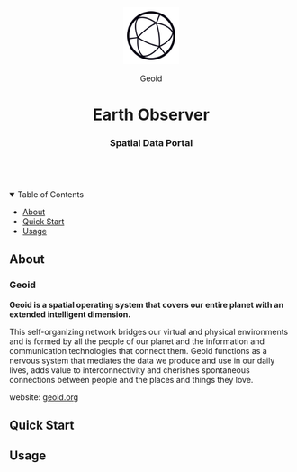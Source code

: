 <header>
<p align="center">
    <img src=".github/images/geoid-logo_light.png" width="20%" height="20%" alt="Kyū Logo">
</p>
<p align='center' style='border-bottom: none;'>Geoid</p>
<h1 align='center' style='border-bottom: none;'>Earth Observer</h1>
<h3 align='center'>Spatial Data Portal</h3>
</header>


<br/>
<details open="open">
<summary>Table of Contents</summary>

- [About](#about)
- [Quick Start](#quick-start)
- [Usage](#usage)

</details>



## About

### Geoid

**Geoid is a spatial operating system that covers our entire planet with an extended intelligent dimension.**

This self-organizing network bridges our virtual and physical environments and is formed by all the people of our planet and the information and communication technologies that connect them. Geoid functions as a nervous system that mediates the data we produce and use in our daily lives, adds value to interconnectivity and cherishes spontaneous connections between people and the places and things they love.

website: [geoid.org](https://www.geoid.org)


## Quick Start

## Usage


